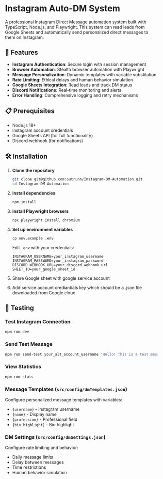 # Instagram Auto-DM System

A professional Instagram Direct Message automation system built with TypeScript, Node.js, and Playwright. This system can read leads from Google Sheets and automatically send personalized direct messages to them on Instagram.

## 🚀 Features

- **Instagram Authentication**: Secure login with session management
- **Browser Automation**: Stealth browser automation with Playwright
- **Message Personalization**: Dynamic templates with variable substitution
- **Rate Limiting**: Ethical delays and human behavior simulation
- **Google Sheets Integration**: Read leads and track DM status
- **Discord Notifications**: Real-time monitoring and alerts
- **Error Handling**: Comprehensive logging and retry mechanisms

## 📋 Prerequisites

- Node.js 18+ 
- Instagram account credentials
- Google Sheets API (for full functionality)
- Discord webhook (for notifications)

## 🛠️ Installation

1. **Clone the repository**
   ```bash
   git clone git@github.com:outrunn/Instagram-DM-Automation.git
   cd Instagram-DM-Automation
   ```

2. **Install dependencies**
   ```bash
   npm install
   ```

3. **Install Playwright browsers**
   ```bash
   npx playwright install chromium
   ```

4. **Set up environment variables**
   ```bash
   cp env.example .env
   ```
   
   Edit `.env` with your credentials:
   ```env
   INSTAGRAM_USERNAME=your_instagram_username
   INSTAGRAM_PASSWORD=your_instagram_password
   DISCORD_WEBHOOK_URL=your_discord_webhook_url
   SHEET_ID=your_google_sheet_id
   ```
5. Share Google sheet with google service account

6. Add service account crediantials key which should be a .json file downloaded from Google cloud.

## 🧪 Testing

### Test Instagram Connection
```bash
npm run dev
```

### Send Test Message
```bash
npm run send-test your_alt_account_username "Hello! This is a test message."
```

### View Statistics
```bash
npm run stats
```

### Message Templates (`src/config/dmTemplates.json`)
Configure personalized message templates with variables:
- `{username}` - Instagram username
- `{name}` - Display name
- `{profession}` - Professional field
- `{bio_highlight}` - Bio highlight

### DM Settings (`src/config/dmSettings.json`)
Configure rate limiting and behavior:
- Daily message limits
- Delay between messages
- Time restrictions
- Human behavior simulation